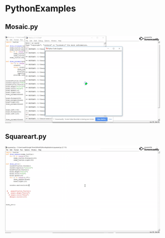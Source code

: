 # PythonExamples

## Mosaic.py

![Geometric Art](https://github.com/swatisingh0107/PythonExamples/blob/master/ezgif.com-video-to-gif.gif)

## Squareart.py
![Square Art](https://github.com/swatisingh0107/PythonExamples/blob/master/squareart.gif)

